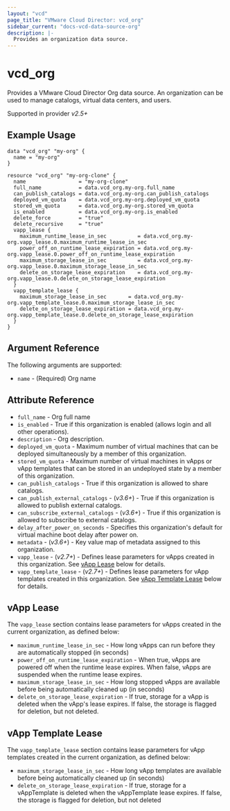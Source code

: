 ```yaml
---
layout: "vcd"
page_title: "VMware Cloud Director: vcd_org"
sidebar_current: "docs-vcd-data-source-org"
description: |-
  Provides an organization data source.
---
```


# vcd\_org

Provides a VMware Cloud Director Org data source. An organization can be used to manage catalogs, virtual
data centers, and users.

Supported in provider *v2.5+*

## Example Usage

```hcl
data "vcd_org" "my-org" {
  name = "my-org"
}

resource "vcd_org" "my-org-clone" {
  name                 = "my-org-clone"
  full_name            = data.vcd_org.my-org.full_name
  can_publish_catalogs = data.vcd_org.my-org.can_publish_catalogs
  deployed_vm_quota    = data.vcd_org.my-org.deployed_vm_quota
  stored_vm_quota      = data.vcd_org.my-org.stored_vm_quota
  is_enabled           = data.vcd_org.my-org.is_enabled
  delete_force         = "true"
  delete_recursive     = "true"
  vapp_lease {
    maximum_runtime_lease_in_sec          = data.vcd_org.my-org.vapp_lease.0.maximum_runtime_lease_in_sec
    power_off_on_runtime_lease_expiration = data.vcd_org.my-org.vapp_lease.0.power_off_on_runtime_lease_expiration
    maximum_storage_lease_in_sec          = data.vcd_org.my-org.vapp_lease.0.maximum_storage_lease_in_sec
    delete_on_storage_lease_expiration    = data.vcd_org.my-org.vapp_lease.0.delete_on_storage_lease_expiration
  }
  vapp_template_lease {
    maximum_storage_lease_in_sec       = data.vcd_org.my-org.vapp_template_lease.0.maximum_storage_lease_in_sec
    delete_on_storage_lease_expiration = data.vcd_org.my-org.vapp_template_lease.0.delete_on_storage_lease_expiration
  }
}

```

## Argument Reference

The following arguments are supported:

* `name` - (Required) Org name

## Attribute Reference

* `full_name` - Org full name
* `is_enabled` - True if this organization is enabled (allows login and all other operations).
* `description` - Org description.
* `deployed_vm_quota` - Maximum number of virtual machines that can be deployed simultaneously by a member of this organization.
* `stored_vm_quota` - Maximum number of virtual machines in vApps or vApp templates that can be stored in an undeployed state by a member of this organization.
* `can_publish_catalogs` - True if this organization is allowed to share catalogs.
* `can_publish_external_catalogs` - (*v3.6+*) - True if this organization is allowed to publish external catalogs.
* `can_subscribe_external_catalogs` - (*v3.6+*) - True if this organization is allowed to subscribe to external catalogs.
* `delay_after_power_on_seconds` - Specifies this organization's default for virtual machine boot delay after power on.
* `metadata` - (*v3.6+*) - Key value map of metadata assigned to this organization.
* `vapp_lease` - (*v2.7+*) - Defines lease parameters for vApps created in this organization. See [vApp Lease](#vapp-lease) below for details. 
* `vapp_template_lease` - (*v2.7+*) - Defines lease parameters for vApp templates created in this organization. See [vApp Template Lease](#vapp-template-lease) below for details.

<a id="vapp-lease"></a>
## vApp Lease

The `vapp_lease` section contains lease parameters for vApps created in the current organization, as defined below:

* `maximum_runtime_lease_in_sec` - How long vApps can run before they are automatically stopped (in seconds)
* `power_off_on_runtime_lease_expiration` - When true, vApps are powered off when the runtime lease expires. When false, vApps are suspended when the runtime lease expires.
* `maximum_storage_lease_in_sec` - How long stopped vApps are available before being automatically cleaned up (in seconds)
* `delete_on_storage_lease_expiration` - If true, storage for a vApp is deleted when the vApp's lease expires. If false, the storage is flagged for deletion, but not deleted.

<a id="vapp-template-lease"></a>
## vApp Template Lease

The `vapp_template_lease` section contains lease parameters for vApp templates created in the current organization, as defined below:

* `maximum_storage_lease_in_sec` - How long vApp templates are available before being automatically cleaned up (in seconds)
* `delete_on_storage_lease_expiration` - If true, storage for a vAppTemplate is deleted when the vAppTemplate lease expires. If false, the storage is flagged for deletion, but not deleted
